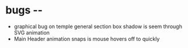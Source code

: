 # bugs -- 
+ graphical bug on temple general section box shadow is seem through SVG animation
+ Main Header animation snaps is mouse hovers off to quickly